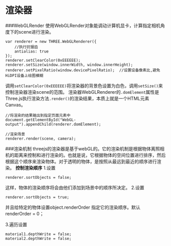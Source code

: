 渲染器
===

###WebGLRender
使用WebGLRender对象能调动计算机显卡，计算指定相机角度下的scene进行渲染。

    var renderer = new THREE.WebGLRenderer({
        //执行抗锯齿
        antialias: true
    });
    renderer.setClearColor(0xEEEEEE);
    renderer.setSize(window.innerWidth, window.innerHeight);
    renderer.setPixelRatio(window.devicePixelRatio);  //设置设备像素比,避免HiDPI设备上绘图模糊

调用`setClearColor(0xEEEEEE)`将渲染器的背景色设置为白色，调用`setSize()`来控制渲染器渲染scene的范围。
渲染器WebGLRenderer的`.domElement`属性是Three.js执行渲染方法`.render()`的渲染结果，本质上就是一个HTML元素Canvas。

    //将渲染的结果输出到指定页面元素中
    document.getElementById("WebGL-output").appendChild(renderer.domElement); 

    //渲染场景
    renderer.render(scene, camera);

###渲染机制
threejs的渲染器是基于webGL的。它的渲染机制是根据物体离照相机的距离来控制和进行渲染的。也就是说，它根据物体的空间位置进行排序，然后根据这个顺序来渲染物体。对于透明的物体，是按照从最远到最近的顺序进行渲染。
**控制渲染顺序**
1.设置

    renderer.sortObjects = false;

这样，物体的渲染顺序将会由他们添加到场景中的顺序所决定。
2.设置

    renderer.sortObjects = true;

并且给特定的物体设置object.renderOrder 指定它的渲染顺序。默认renderOrder = 0；

3.遍历设置

    material1.depthWrite = false;
    material2.depthWrite = false;